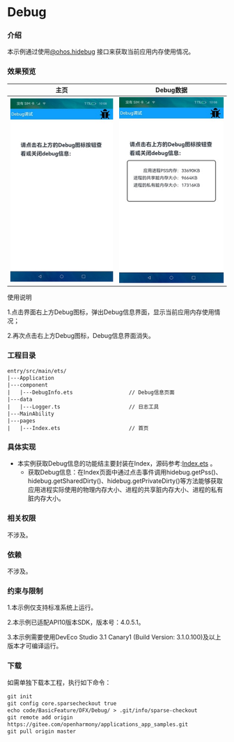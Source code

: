 # Debug

### 介绍

本示例通过使用[@ohos.hidebug](https://gitee.com/openharmony/docs/blob/master/zh-cn/application-dev/reference/apis/js-apis-hidebug.md) 接口来获取当前应用内存使用情况。

### 效果预览

|主页|Debug数据|
|--------------------------------|--------------------------------|
|![](screenshots/device/index.jpeg)|![](screenshots/device/data.jpeg)|

使用说明

1.点击界面右上方Debug图标，弹出Debug信息界面，显示当前应用内存使用情况；

2.再次点击右上方Debug图标，Debug信息界面消失。

### 工程目录

```
entry/src/main/ets/
|---Application
|---component
|   |---DebugInfo.ets                  // Debug信息页面
|---data
|   |---Logger.ts                      // 日志工具
|---MainAbility
|---pages
|   |---Index.ets                      // 首页
```
### 具体实现

* 本实例获取Debug信息的功能结主要封装在Index，源码参考:[Index.ets](https://gitee.com/openharmony/applications_app_samples/blob/master/code/BasicFeature/DFX/Debug/entry/src/main/ets/pages/Index.ets) 。
    * 获取Debug信息：在Index页面中通过点击事件调用hidebug.getPss()、hidebug.getSharedDirty()、hidebug.getPrivateDirty()等方法能够获取应用进程实际使用的物理内存大小、进程的共享脏内存大小、进程的私有脏内存大小。
  
### 相关权限

不涉及。

### 依赖

不涉及。

### 约束与限制

1.本示例仅支持标准系统上运行。

2.本示例已适配API10版本SDK，版本号：4.0.5.1。

3.本示例需要使用DevEco Studio 3.1 Canary1 (Build Version: 3.1.0.100)及以上版本才可编译运行。

### 下载

如需单独下载本工程，执行如下命令：
```
git init
git config core.sparsecheckout true
echo code/BasicFeature/DFX/Debug/ > .git/info/sparse-checkout
git remote add origin https://gitee.com/openharmony/applications_app_samples.git
git pull origin master

```
